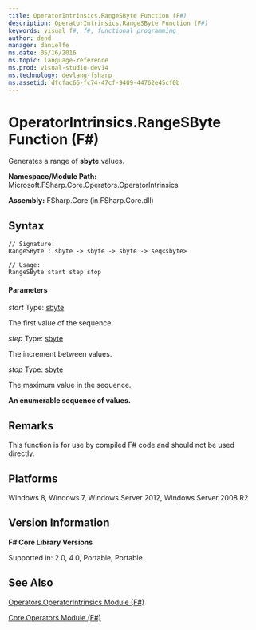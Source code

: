 ```yaml
---
title: OperatorIntrinsics.RangeSByte Function (F#)
description: OperatorIntrinsics.RangeSByte Function (F#)
keywords: visual f#, f#, functional programming
author: dend
manager: danielfe
ms.date: 05/16/2016
ms.topic: language-reference
ms.prod: visual-studio-dev14
ms.technology: devlang-fsharp
ms.assetid: dfcfac66-fc74-47cf-9409-44762e45cf0b 
---
```


# OperatorIntrinsics.RangeSByte Function (F#)

Generates a range of **sbyte** values.

**Namespace/Module Path:** Microsoft.FSharp.Core.Operators.OperatorIntrinsics

**Assembly:** FSharp.Core (in FSharp.Core.dll)


## Syntax

```
// Signature:
RangeSByte : sbyte -> sbyte -> sbyte -> seq<sbyte>

// Usage:
RangeSByte start step stop
```

#### Parameters
*start*
Type: [sbyte](https://msdn.microsoft.com/library/fbc28b7f-2dbf-4361-acb3-830886820068)


The first value of the sequence.


*step*
Type: [sbyte](https://msdn.microsoft.com/library/fbc28b7f-2dbf-4361-acb3-830886820068)


The increment between values.


*stop*
Type: [sbyte](https://msdn.microsoft.com/library/fbc28b7f-2dbf-4361-acb3-830886820068)


The maximum value in the sequence.



**An enumerable sequence of values.**
## Remarks
This function is for use by compiled F# code and should not be used directly.


## Platforms
Windows 8, Windows 7, Windows Server 2012, Windows Server 2008 R2


## Version Information
**F# Core Library Versions**

Supported in: 2.0, 4.0, Portable, Portable




## See Also
[Operators.OperatorIntrinsics Module &#40;F&#35;&#41;](Operators.OperatorIntrinsics-Module-%5BFSharp%5D.md)

[Core.Operators Module &#40;F&#35;&#41;](Core.Operators-Module-%5BFSharp%5D.md)


